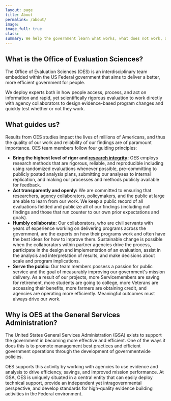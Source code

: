 ```yaml
---
layout: page
title: About
permalink: /about/
image:
image_full: true
class:
summary: We help the government learn what works, what does not work, and what works most cost-effectively.
---
```

## What is the Office of Evaluation Sciences?

The Office of Evaluation Sciences (OES) is an interdisciplinary team embedded within the US Federal government that aims to deliver a better, more efficient government for people. 

We deploy experts both in how people access, process, and act on information and rapid, yet scientifically rigorous evaluation to work directly with agency collaborators to design evidence-based program changes and quickly test whether or not they work. 

## What guides us?

Results from OES studies impact the lives of millions of Americans, and thus the quality of our work and reliability of our findings are of paramount importance. OES team members follow four guiding principles:

- <b>Bring the highest level of rigor and [research integrity]({{site.baseurl}}/assets/files/ResearchIntegrity.pdf):</b> OES employs research methods that are rigorous, reliable, and reproducible including using randomized evaluations whenever possible, pre-committing to publicly posted analysis plans, submitting our analyses to internal replication, and making our processes and methods publicly available for feedback.  
- <b>Act transparently and openly:</b> We are committed to ensuring that researchers, agency collaborators, policymakers, and the public at large are able to learn from our work. We keep a public record of all evaluations fielded and publicize all of our findings (including null findings and those that run counter to our own prior expectations and goals). 
- <b>Humbly collaborate:</b> Our collaborators, who are civil servants with years of experience working on delivering programs across the government, are the experts on how their programs work and often have the best ideas for how to improve them. Sustainable change is possible when the collaborators within partner agencies drive the process, participate in the design and implementation of an evaluation, assist in the analysis and interpretation of results, and make decisions about scale and program implications. 
- <b>Serve the public:</b> Our team members possess a passion for public service and the goal of measurably improving our government's mission delivery. As a result of our projects, more Servicemembers are saving for retirement, more students are going to college, more Veterans are accessing their benefits, more farmers are obtaining credit, and agencies are operating more efficiently. Meaningful outcomes must always drive our work.  

## Why is OES at the General Services Administration?

The United States General Services Administration (GSA) exists to support the government in becoming more effective and efficient. One of the ways it does this is to promote management best practices and efficient government operations through the development of governmentwide policies. 

OES supports this activity by working with agencies to use evidence and analysis to drive efficiency, savings, and improved mission performance. At GSA, OES is uniquely situated in a central entity that can easily deploy technical support, provide an independent yet intragovernmental perspective, and develop standards for high-quality evidence building activities in the Federal environment.
